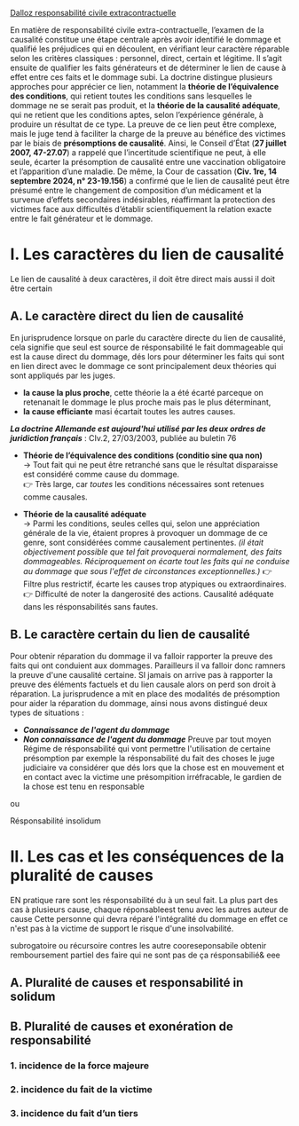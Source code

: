 [Dalloz responsabilité civile extracontractuelle](https://social.mtdv.me/articles/Dalloz)

En matière de responsabilité civile extra-contractuelle, l’examen de la causalité constitue une étape centrale après avoir identifié le dommage et qualifié les préjudices qui en découlent, en vérifiant leur caractère réparable selon les critères classiques : personnel, direct, certain et légitime. Il s’agit ensuite de qualifier les faits générateurs et de déterminer le lien de cause à effet entre ces faits et le dommage subi. La doctrine distingue plusieurs approches pour apprécier ce lien, notamment la **théorie de l’équivalence des conditions**, qui retient toutes les conditions sans lesquelles le dommage ne se serait pas produit, et la **théorie de la causalité adéquate**, qui ne retient que les conditions aptes, selon l’expérience générale, à produire un résultat de ce type. La preuve de ce lien peut être complexe, mais le juge tend à faciliter la charge de la preuve au bénéfice des victimes par le biais de **présomptions de causalité**. Ainsi, le Conseil d’État (**27 juillet 2007, 47-27.07**) a rappelé que l’incertitude scientifique ne peut, à elle seule, écarter la présomption de causalité entre une vaccination obligatoire et l’apparition d’une maladie. De même, la Cour de cassation (**Civ. 1re, 14 septembre 2024, n° 23-19.156**) a confirmé que le lien de causalité peut être présumé entre le changement de composition d’un médicament et la survenue d’effets secondaires indésirables, réaffirmant la protection des victimes face aux difficultés d’établir scientifiquement la relation exacte entre le fait générateur et le dommage.

# I. Les caractères du lien de causalité
Le lien de causalité à deux caractères, il doit être direct mais aussi il doit être certain
## A. Le caractère direct du lien de causalité
En jurisprudence lorsque on parle du caractère directe du lien de causalité, cela signifie que seul est source de résponsabilité le fait dommageable qui est la cause direct du dommage, dés lors pour déterminer les faits qui sont en lien direct avec le dommage ce sont principalement deux théories qui sont appliqués par les juges. 

- **la cause la plus proche**, cette théorie la a été écarté parceque on retenanait le dommage le plus proche mais pas le plus déterminant, 
- **la cause efficiante** masi écartait toutes les autres causes.

***La doctrine Allemande est aujourd'hui utilisé par les deux ordres de juridiction français*** :
CIv.2, 27/03/2003, publiée au buletin 76

- **Théorie de l’équivalence des conditions (conditio sine qua non)**  
    → Tout fait qui ne peut être retranché sans que le résultat disparaisse est considéré comme cause du dommage.  
    👉 Très large, car _toutes_ les conditions nécessaires sont retenues comme causales.
    
- **Théorie de la causalité adéquate**  
    → Parmi les conditions, seules celles qui, selon une appréciation générale de la vie, étaient propres à provoquer un dommage de ce genre, sont considérées comme causalement pertinentes.
	*(il était objectivement possible que tel fait provoquerai normalement, des faits dommageables. Réciproquement on écarte tout les faits qui ne conduise au dommage que sous l'effet de circonstances exceptionnelles.)*
    👉 Filtre plus restrictif, écarte les causes trop atypiques ou extraordinaires.
    👉 Difficulté de noter la dangerosité des actions.
Causalité adéquate dans les résponsabilités sans fautes.

## B. Le caractère certain du lien de causalité
Pour obtenir réparation du dommage il va falloir rapporter la preuve des faits qui ont conduient aux dommages. Parailleurs il va falloir donc ramners la preuve d'une causalité certaine. SI jamais on arrive pas à rapporter la preuve des éléments factuels et du lien causale alors on perd son droit à réparation. La jurisprudence a mit en place des modalités de présomption pour aider la réparation du dommage, ainsi nous avons distingué deux types de situations :
- ***Connaissance de l'agent du dommage***
- ***Non connaissance de l'agent du dommage***
Preuve par tout moyen
Régime de résponsabilité qui vont permettre l'utilisation de certaine présomption par exemple la résponsabilité du fait des choses le juge judiciaire va considérer que dés lors que la chose est en mouvement et en contact avec la victime une présompition irréfracable, le gardien de la chose est tenu en responsable

ou 

Résponsabilité insolidum
# II. Les cas et les conséquences de la pluralité de causes
EN pratique rare sont les résponsabilité du à un seul fait. La plus part des cas à plusieurs cause, chaque réponsableest tenu avec les autres auteur de cause
Cette personne qui devra réparé l'intégralité du dommage en effet ce n'est pas à la victime de support le risque d'une insolvabilité.

subrogatoire ou récursoire contres les autre cooreseponsabile obtenir remboursement partiel des faire qui ne sont pas de ça résponsabilié&
eee
## A. Pluralité de causes et responsabilité in solidum

## B. Pluralité de causes et exonération de responsabilité
### 1. incidence de la force majeure

### 2. incidence du fait de la victime

### 3. incidence du fait d’un tiers
